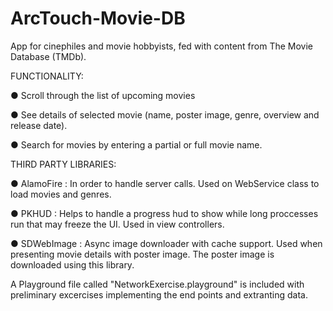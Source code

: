 # ArcTouch-Movie-DB
App for cinephiles and movie hobbyists, fed with content from The Movie Database (TMDb).



FUNCTIONALITY:

● Scroll through the list of upcoming movies

● See details of selected movie (name, poster image, genre, overview and release date).

● Search for movies by entering a partial or full movie name.




THIRD PARTY LIBRARIES:

● AlamoFire : In order to handle server calls. Used on WebService class to load movies and genres.

● PKHUD : Helps to handle a progress hud to show while long proccesses run that may freeze the UI. Used in view controllers.

● SDWebImage : Async image downloader with cache support. Used when presenting movie details with poster image. 
               The poster image is downloaded using this library.





A Playground file called "NetworkExercise.playground" is included with preliminary excercises implementing the end points 
and extranting data.


